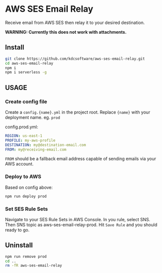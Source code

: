 # AWS SES Email Relay

Receive email from AWS SES then relay it to your desired destination.

**WARNING: Currently this does not work with attachments.**

## Install

```bash
git clone https://github.com/kdcsoftware/aws-ses-email-relay.git
cd aws-ses-email-relay
npm i
npm i serverless -g
```

## USAGE

### Create config file

Create a `config.{name}.yml` in the project root. Replace `{name}` with your deployment name. eg. `prod`

config.prod.yml:

```yml
REGION: us-east-1
PROFILE: my-aws-profile
DESTINATION: my@destination-email.com
FROM: my@receiving-email.com
```

`FROM` should be a fallback email address capable of sending emails via your AWS account.

### Deploy to AWS

Based on config above:

```bash
npm run deploy prod
```

### Set SES Rule Sets

Navigate to your SES Rule Sets in AWS Console. In you rule, select SNS. Then SNS topic as aws-ses-email-relay-prod. Hit `Save Rule` and you should ready to go.

## Uninstall

```bash
npm run remove prod
cd ..
rm -fR aws-ses-email-relay
```
